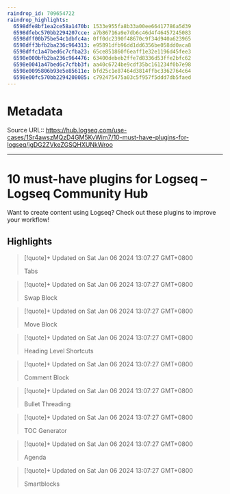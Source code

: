 ```yaml
---
raindrop_id: 709654722
raindrop_highlights:
  6598dfe8bf1ea2ce58a1470b: 1533e955fa8b33a00ee66417786a5d39
  6598dfebc570bb2294207cce: a7b86716a9e7db6c46d4f46457245083
  6598dff00b75be54c1dbfc4a: 0ff0dc2390f48670c9f34d940a623965
  6598dff3bfb2ba236c964313: e95891dfb96dd1dd6356be058dd0aca8
  6598dffc1a47bed6c7cfba23: 65ce851860f6eaff1e32e1196d45fee3
  6598e000bfb2ba236c964476: 63400debeb2ffe7d8336d53ffe2bfc62
  6598e0041a47bed6c7cfbb3f: aa40c6724be9cdf35bc161234f0b7e98
  6598e0095806b93e5e85611e: bfd25c1e87464d3814ffbc3362764c64
  6598e00fc570bb2294208085: c792475475a03c5f957f5ddd7db5faed
---
```


# Metadata
Source URL:: https://hub.logseq.com/use-cases/1Sr4awszMQzD4GM5KvWim7/10-must-have-plugins-for-logseq/jgDG2ZVkeZGSQHXUNkWroo


---
# 10 must-have plugins for Logseq – Logseq Community Hub

Want to create content using Logseq? Check out these plugins to improve your workflow!

## Highlights

> [!quote]+ Updated on Sat Jan 06 2024 13:07:27 GMT+0800
>
> Tabs

> [!quote]+ Updated on Sat Jan 06 2024 13:07:27 GMT+0800
>
> Swap Block

> [!quote]+ Updated on Sat Jan 06 2024 13:07:27 GMT+0800
>
> Move Block

> [!quote]+ Updated on Sat Jan 06 2024 13:07:27 GMT+0800
>
> Heading Level Shortcuts

> [!quote]+ Updated on Sat Jan 06 2024 13:07:27 GMT+0800
>
> Comment Block

> [!quote]+ Updated on Sat Jan 06 2024 13:07:27 GMT+0800
>
> Bullet Threading

> [!quote]+ Updated on Sat Jan 06 2024 13:07:27 GMT+0800
>
> TOC Generator

> [!quote]+ Updated on Sat Jan 06 2024 13:07:27 GMT+0800
>
> Agenda

> [!quote]+ Updated on Sat Jan 06 2024 13:07:27 GMT+0800
>
> Smartblocks
